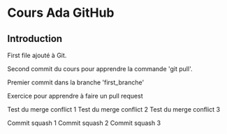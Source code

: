 # Cours Ada GitHub
## Introduction

First file ajouté à Git.

Second commit du cours pour apprendre la commande 'git pull'. 

Premier commit dans la branche 'first_branche'

Exercice pour apprendre à faire un pull request

Test du merge conflict 1
Test du merge conflict 2
Test du merge conflict 3

Commit squash 1
Commit squash 2
Commit squash 3
